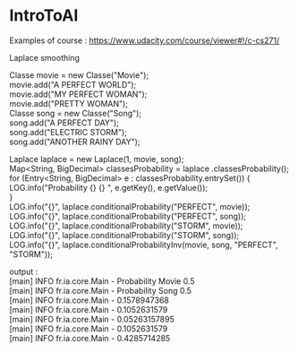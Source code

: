 # IntroToAI
Examples of course : https://www.udacity.com/course/viewer#!/c-cs271/

Laplace smoothing

 Classe movie = new Classe("Movie");  
 movie.add("A PERFECT WORLD");  
 movie.add("MY PERFECT WOMAN");  
 movie.add("PRETTY WOMAN");  
 Classe song = new Classe("Song");  
 song.add("A PERFECT DAY");  
 song.add("ELECTRIC STORM");  
 song.add("ANOTHER RAINY DAY");  

 Laplace laplace = new Laplace(1, movie, song);  
 Map<String, BigDecimal> classesProbability = laplace
.classesProbability();  
 for (Entry<String, BigDecimal> e : classesProbability.entrySet()) {  
 LOG.info("Probability {} {} ", e.getKey(), e.getValue());  
 }  
 LOG.info("{}", laplace.conditionalProbability("PERFECT", movie));  
 LOG.info("{}", laplace.conditionalProbability("PERFECT", song));  
 LOG.info("{}", laplace.conditionalProbability("STORM", movie));  
 LOG.info("{}", laplace.conditionalProbability("STORM", song));  
 LOG.info("{}", laplace.conditionalProbabilityInv(movie, song,
"PERFECT", "STORM"));  


 output :  
 [main] INFO fr.ia.core.Main - Probability Movie 0.5   
 [main] INFO fr.ia.core.Main - Probability Song 0.5    
 [main] INFO fr.ia.core.Main - 0.1578947368  
 [main] INFO fr.ia.core.Main - 0.1052631579  
 [main] INFO fr.ia.core.Main - 0.05263157895  
 [main] INFO fr.ia.core.Main - 0.1052631579  
 [main] INFO fr.ia.core.Main - 0.4285714285  
